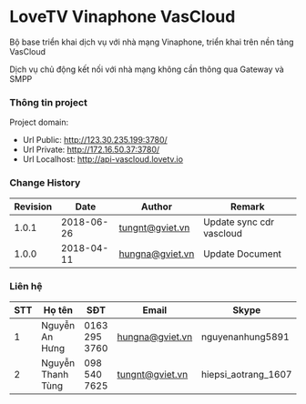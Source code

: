 # LoveTV Vinaphone VasCloud

Bộ base triển khai dịch vụ với nhà mạng Vinaphone, triển khai trên nền tảng VasCloud

Dịch vụ chủ động kết nối với nhà mạng không cần thông qua Gateway và SMPP

### Thông tin project

Project domain:

- Url Public:    http://123.30.235.199:3780/
- Url Private:   http://172.16.50.37:3780/
- Url Localhost: http://api-vascloud.lovetv.io



### Change History

| Revision | Date       | Author          | Remark                   |
| -------- | ---------- | --------------- | ------------------------ |
| 1.0.1    | 2018-06-26 | tungnt@gviet.vn | Update sync cdr vascloud |
| 1.0.0    | 2018-04-11 | hungna@gviet.vn | Update Document          |



### Liên hệ

| STT  | Họ tên         | SĐT           | Email           | Skype            |
| ---- | -------------- | ------------- | --------------- | ---------------- |
| 1    | Nguyễn An Hưng | 0163 295 3760 | hungna@gviet.vn | nguyenanhung5891 |
| 2    | Nguyễn Thanh Tùng | 098 540 7625 | tungnt@gviet.vn | hiepsi_aotrang_1607 |
